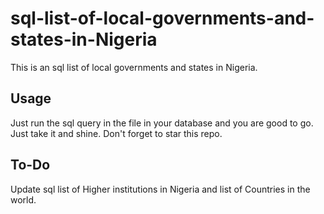 # sql-list-of-local-governments-and-states-in-Nigeria
This is an sql list of local governments and states in Nigeria.

## Usage
Just run the sql query in the file in your database and you are good to go.
Just take it and shine. Don't forget to star this repo.

## To-Do
Update sql list of Higher institutions in Nigeria and list of Countries in the world.
